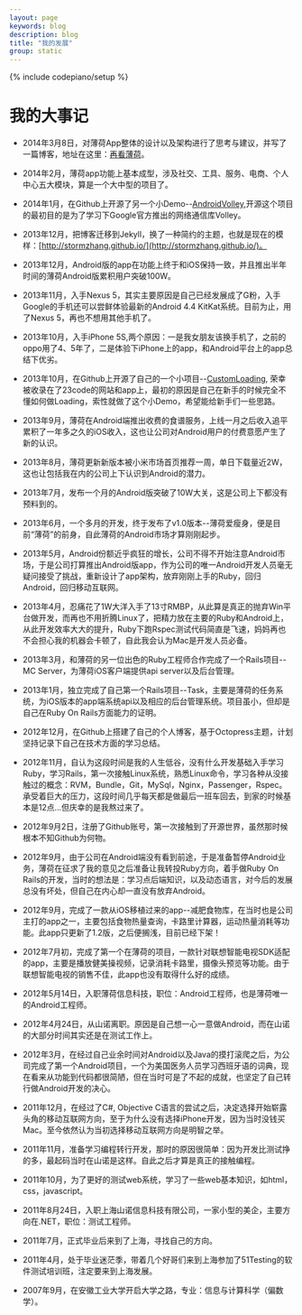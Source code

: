 ```yaml
---
layout: page
keywords: blog
description: blog
title: "我的发展"
group: static
---
```

{% include codepiano/setup %}

我的大事记
===

* 2014年3月8日，对薄荷App整体的设计以及架构进行了思考与建议，并写了一篇博客，地址在这里：[再看薄荷](http://stormzhang.github.io/android/2014/03/08/review-boohee-architecture/)。

* 2014年2月，薄荷app功能上基本成型，涉及社交、工具、服务、电商、个人中心五大模块，算是一个大中型的项目了。

* 2014年1月，在Github上开源了另一个小Demo--[AndroidVolley](https://github.com/stormzhang/AndroidVolley),开源这个项目的最初目的是为了学习下Google官方推出的网络通信库Volley。

* 2013年12月，把博客迁移到Jekyll，换了一种简约的主题，也就是现在的模样：[http://stormzhang.github.io/](http://stormzhang.github.io/)。

* 2013年12月，Android版的app在功能上终于和iOS保持一致，并且推出半年时间的薄荷Android版累积用户突破100W。

* 2013年11月，入手Nexus 5，其实主要原因是自己已经发展成了G粉，入手Google的手机还可以尝鲜体验最新的Android 4.4 KitKat系统。目前为止，用了Nexus 5，再也不想用其他手机了。

* 2013年10月，入手iPhone 5S,两个原因：一是我女朋友该换手机了，之前的oppo用了4、5年了，二是体验下iPhone上的app，和Android平台上的app总结下优劣。

* 2013年10月，在Github上开源了自己的一个小项目--[CustomLoading](https://github.com/stormzhang/CustomLoading), 荣幸被收录在了23code的网站和app上，最初的原因是自己在新手的时候完全不懂如何做Loading，索性就做了这个小Demo，希望能给新手们一些思路。

* 2013年9月，薄荷在Android端推出收费的食谱服务，上线一月之后收入追平累积了一年多之久的iOS收入，这也让公司对Android用户的付费意愿产生了新的认识。

* 2013年8月，薄荷更新新版本被小米市场首页推荐一周，单日下载量近2W，这也让包括我在内的公司上下认识到Android的潜力。

* 2013年7月，发布一个月的Android版突破了10W大关，这是公司上下都没有预料到的。

* 2013年6月，一个多月的开发，终于发布了v1.0版本--薄荷爱瘦身，便是目前“薄荷”的前身，自此薄荷的Android市场才算刚刚起步。

* 2013年5月，Android份额近乎疯狂的增长，公司不得不开始注意Android市场，于是公司打算推出Android版app，作为公司的唯一Android开发人员毫无疑问接受了挑战，重新设计了app架构，放弃刚刚上手的Ruby，回归Android，回归移动互联网。

* 2013年4月，忍痛花了1W大洋入手了13寸RMBP，从此算是真正的抛弃Win平台做开发，而再也不用折腾Linux了，把精力放在主要的Ruby和Android上，从此开发效率大大的提升，Ruby下跑Rspec测试代码简直是飞速，妈妈再也不会担心我的机器会卡顿了，自此我会认为Mac是开发人员必备。

* 2013年3月，和薄荷的另一位出色的Ruby工程师合作完成了一个Rails项目--MC Server，为薄荷iOS客户端提供api server以及后台管理。

* 2013年1月，独立完成了自己第一个Rails项目--Task，主要是薄荷的任务系统，为iOS版本的app端系统api以及相应的后台管理系统。项目虽小，但却是自己在Ruby On Rails方面能力的证明。

* 2012年12月，在Github上搭建了自己的个人博客，基于Octopress主题，计划坚持记录下自己在技术方面的学习总结。

* 2012年11月，自认为这段时间是我的人生低谷，没有什么开发基础入手学习Ruby，学习Rails，第一次接触Linux系统，熟悉Linux命令，学习各种从没接触过的概念：RVM，Bundle，Git，MySql，Nginx，Passenger，Rspec。承受着巨大的压力，这段时间几乎每天都是做最后一班车回去，到家的时候基本是12点...但庆幸的是我熬过来了。

* 2012年9月2日，注册了Github账号，第一次接触到了开源世界，虽然那时候根本不知Github为何物。

* 2012年9月，由于公司在Android端没有看到前途，于是准备暂停Android业务，薄荷在征求了我的意见之后准备让我转投Ruby方向，着手做Ruby On Rails的开发，当时的想法是：学习点后端知识，以及动态语言，对今后的发展总没有坏处，但自己在内心却一直没有放弃Android。

* 2012年9月，完成了一款从iOS移植过来的app--减肥食物库，在当时也是公司主打的app之一，主要包括食物热量查询，卡路里计算器，运动热量消耗等功能。此app只更新了1.2版，之后便搁浅，目前已经下架！

* 2012年7月初，完成了第一个在薄荷的项目，一款针对联想智能电视SDK适配的app，主要是播放健美操视频，记录消耗卡路里，摄像头预览等功能。由于联想智能电视的销售不佳，此app也没有取得什么好的成绩。

* 2012年5月14日，入职薄荷信息科技，职位：Android工程师，也是薄荷唯一的Android工程师。

* 2012年4月24日，从山诺离职。原因是自己想一心一意做Android，而在山诺的大部分时间其实还是在测试工作上。

* 2012年3月，在经过自己业余时间对Android以及Java的摸打滚爬之后，为公司完成了第一个Android项目，一个为美国医务人员学习西班牙语的词典，现在看来从功能到代码都很简陋，但在当时可是了不起的成就，也坚定了自己转行做Android开发的决心。

* 2011年12月，在经过了C#, Objective C语言的尝试之后，决定选择开始崭露头角的移动互联网方向，至于为什么没有选择iPhone开发，因为当时没钱买Mac。至今依然认为当初选择移动互联网方向是明智之举。

* 2011年11月，准备学习编程转行开发，那时的原因很简单：因为开发比测试挣的多，最起码当时在山诺是这样。自此之后才算是真正的接触编程。

* 2011年10月，为了更好的测试web系统，学习了一些web基本知识，如html，css，javascript。

* 2011年8月24日，入职上海山诺信息科技有限公司，一家小型的美企，主要方向在.NET，职位：测试工程师。

* 2011年7月，正式毕业后来到了上海，寻找自己的方向。

* 2011年4月，处于毕业迷茫季，带着几个好哥们来到上海参加了51Testing的软件测试培训班，注定要来到上海发展。

* 2007年9月，在安徽工业大学开启大学之路，专业：信息与计算科学（偏数学）。